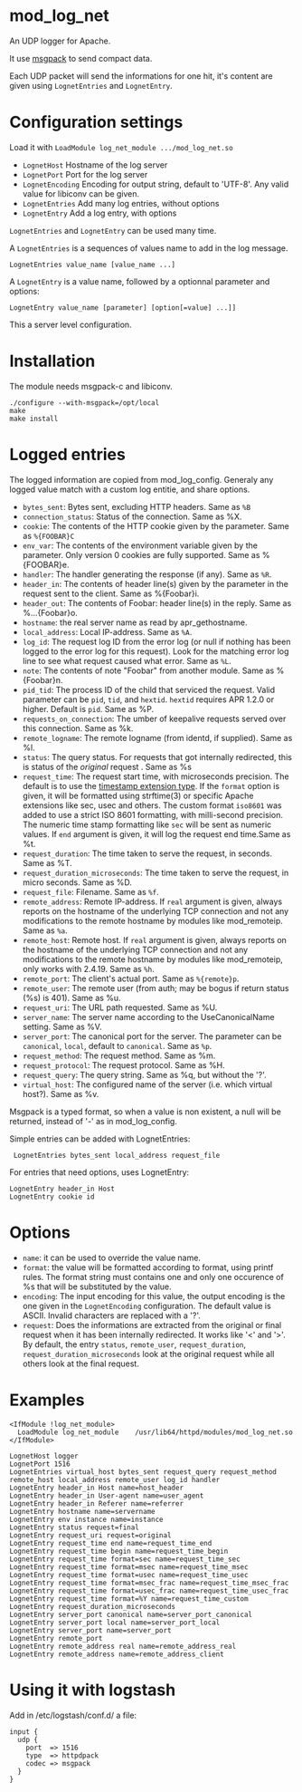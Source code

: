 mod_log_net
===========

An UDP logger for Apache.

It use [msgpack](http://msgpack.org) to send compact data.

Each UDP packet will send the informations for one hit, it's content are given using `LognetEntries` and `LognetEntry`.

# Configuration settings

Load it with `LoadModule log_net_module .../mod_log_net.so`

 * `LognetHost` Hostname of the log server
 * `LognetPort` Port for the log server
 * `LognetEncoding` Encoding for output string, default to 'UTF-8'. Any valid value for libiconv can be given.
 * `LognetEntries` Add many log entries, without options
 * `LognetEntry` Add a log entry, with options

`LognetEntries` and `LognetEntry` can be used many time.

A `LognetEntries` is a sequences of values name to add in the log message.

    LognetEntries value_name [value_name ...]

A `LognetEntry` is a value name, followed by a optionnal parameter and options:

    LognetEntry value_name [parameter] [option[=value] ...]]

This a server level configuration.

# Installation

The module needs msgpack-c and libiconv.

    ./configure --with-msgpack=/opt/local
    make
    make install
    
# Logged entries

The logged information are copied from mod_log_config. Generaly any logged value match with a custom log entitie, and share options.

 * `bytes_sent`: Bytes sent, excluding HTTP headers. Same as `%B`
 * `connection_status`:  Status of the connection. Same as %X.
 * `cookie`:  The contents of the HTTP cookie given by the parameter. Same as `%{FOOBAR}C`
 * `env_var`: The contents of the environment variable given by the parameter. Only version 0 cookies are fully supported. Same as %{FOOBAR}e.
 * `handler`: The handler generating the response (if any). Same as `%R`.
 * `header_in`: The contents of header line(s) given by the parameter in the request sent to the client. Same as %{Foobar}i.
 * `header_out`:  The contents of Foobar: header line(s) in the reply. Same as %...{Foobar}o.
 * `hostname`:  the real server name as read by apr_gethostname.
 * `local_address`: Local IP-address. Same as `%A`.
 * `log_id`: The request log ID from the error log (or null if nothing has been logged to the error log for this request). Look for the matching error log line to see what request caused what error. Same as `%L`.
 * `note`:  The contents of note "Foobar" from another module. Same as %{Foobar}n.
 * `pid_tid`: The process ID of the child that serviced the request. Valid parameter can be `pid`, `tid`, and `hextid`. `hextid` requires APR 1.2.0 or higher. Default is `pid`. Same as %P.
 * `requests_on_connection`: The umber of keepalive requests served over this connection. Same as %k.
 * `remote_logname`: The remote logname (from identd, if supplied). Same as %l.
 * `status`: The query status. For requests that got internally redirected, this is status of the *original* request . Same as %s
 * `request_time`: The request start time, with microseconds precision. The default is to use the [timestamp extension type](https://github.com/msgpack/msgpack/blob/master/spec.md#timestamp-extension-type). If the `format` option is given, it will be formatted using strftime(3) or specific Apache extensions like sec, usec and others. The custom format `iso8601` was added to use a strict ISO 8601 formatting, with milli-second precision. The numeric time stamp formatting like `sec` will be sent as numeric values. If `end` argument is given, it will log the request end time.Same as %t.
 * `request_duration`: The time taken to serve the request, in seconds. Same as %T.
 * `request_duration_microseconds`:  The time taken to serve the request, in micro seconds. Same as %D.
 * `request_file`: Filename. Same as `%f`.
 * `remote_address`: Remote IP-address. If `real` argument is given, always reports on the hostname of the underlying TCP connection and not any modifications to the remote hostname by modules like mod_remoteip. Same as `%a`.
 * `remote_host`: Remote host. If `real` argument is given, always reports on the hostname of the underlying TCP connection and not any modifications to the remote hostname by modules like mod_remoteip, only works with 2.4.19. Same as `%h`.
 * `remote_port`: The client's actual port. Same as `%{remote}p`.
 * `remote_user`: The remote user (from auth; may be bogus if return status (%s) is 401). Same as %u.
 * `request_uri`: The URL path requested. Same as %U.
 * `server_name`: The server name according to the UseCanonicalName setting. Same as %V.
 * `server_port`: The canonical port for the server. The parameter can be `canonical`, `local`, default to `canonical`. Same as `%p`.
 * `request_method`: The request method. Same as %m.
 * `request_protocol`: The request protocol. Same as %H.
 * `request_query`: The query string. Same as %q, but without the '?'.
 * `virtual_host`: The configured name of the server (i.e. which virtual host?). Same as %v.

Msgpack is a typed format, so when a value is non existent, a null will be returned, instead of '-' as in mod_log_config.

Simple entries can be added with LognetEntries:

     LognetEntries bytes_sent local_address request_file

For entries that need options, uses LognetEntry:

    LognetEntry header_in Host
    LognetEntry cookie id

# Options

 * `name`: it can be used to override the value name.
 * `format`: the value will be formatted according to format, using printf rules. The format string must contains one and only one occurence of %s that will be substituted by the value.
 * `encoding`: The input encoding for this value, the output encoding is the one given in the `LognetEncoding` configuration. The default value is ASCII. Invalid characters are replaced with a '?'.
 * `request`: Does the informations are extracted from the original or final request when it has been internally redirected. It works like '<' and '>'. By default, the entry  `status`, `remote_user`, `request_duration`, `request_duration_microseconds` look at the original request while all others look at the final request.
 
# Examples

```
<IfModule !log_net_module>
  LoadModule log_net_module    /usr/lib64/httpd/modules/mod_log_net.so
</IfModule>

LognetHost logger
LognetPort 1516
LognetEntries virtual_host bytes_sent request_query request_method remote_host local_address remote_user log_id handler
LognetEntry header_in Host name=host_header
LognetEntry header_in User-agent name=user_agent
LognetEntry header_in Referer name=referrer
LognetEntry hostname name=servername
LognetEntry env instance name=instance
LognetEntry status request=final
LognetEntry request_uri request=original
LognetEntry request_time end name=request_time_end
LognetEntry request_time begin name=request_time_begin
LognetEntry request_time format=sec name=request_time_sec
LognetEntry request_time format=msec name=request_time_msec
LognetEntry request_time format=usec name=request_time_usec
LognetEntry request_time format=msec_frac name=request_time_msec_frac
LognetEntry request_time format=usec_frac name=request_time_usec_frac
LognetEntry request_time format=%Y name=request_time_custom
LognetEntry request_duration_microseconds
LognetEntry server_port canonical name=server_port_canonical
LognetEntry server_port local name=server_port_local
LognetEntry server_port name=server_port
LognetEntry remote_port
LognetEntry remote_address real name=remote_address_real
LognetEntry remote_address name=remote_address_client
```

# Using it with logstash

Add in /etc/logstash/conf.d/ a file:

    input {
      udp {
        port  => 1516
        type  => httpdpack
        codec => msgpack
      }
    }
    